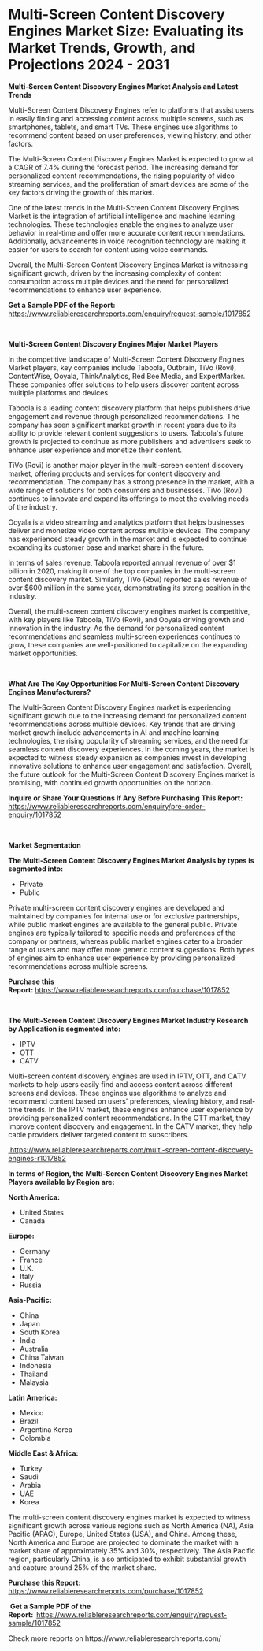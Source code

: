 <p><h1>Multi-Screen Content Discovery Engines Market Size: Evaluating its Market Trends, Growth, and Projections 2024 - 2031</h1></p><p><strong>Multi-Screen Content Discovery Engines Market Analysis and Latest Trends</strong></p>
<p><p>Multi-Screen Content Discovery Engines refer to platforms that assist users in easily finding and accessing content across multiple screens, such as smartphones, tablets, and smart TVs. These engines use algorithms to recommend content based on user preferences, viewing history, and other factors.</p><p>The Multi-Screen Content Discovery Engines Market is expected to grow at a CAGR of 7.4% during the forecast period. The increasing demand for personalized content recommendations, the rising popularity of video streaming services, and the proliferation of smart devices are some of the key factors driving the growth of this market.</p><p>One of the latest trends in the Multi-Screen Content Discovery Engines Market is the integration of artificial intelligence and machine learning technologies. These technologies enable the engines to analyze user behavior in real-time and offer more accurate content recommendations. Additionally, advancements in voice recognition technology are making it easier for users to search for content using voice commands.</p><p>Overall, the Multi-Screen Content Discovery Engines Market is witnessing significant growth, driven by the increasing complexity of content consumption across multiple devices and the need for personalized recommendations to enhance user experience.</p></p>
<p><strong>Get a Sample PDF of the Report:&nbsp;</strong> <a href="https://www.reliableresearchreports.com/enquiry/request-sample/1017852">https://www.reliableresearchreports.com/enquiry/request-sample/1017852</a></p>
<p>&nbsp;</p>
<p><strong>Multi-Screen Content Discovery Engines Major Market Players</strong></p>
<p><p>In the competitive landscape of Multi-Screen Content Discovery Engines Market players, key companies include Taboola, Outbrain, TiVo (Rovi), ContentWise, Ooyala, ThinkAnalytics, Red Bee Media, and ExpertMarker. These companies offer solutions to help users discover content across multiple platforms and devices.</p><p>Taboola is a leading content discovery platform that helps publishers drive engagement and revenue through personalized recommendations. The company has seen significant market growth in recent years due to its ability to provide relevant content suggestions to users. Taboola's future growth is projected to continue as more publishers and advertisers seek to enhance user experience and monetize their content.</p><p>TiVo (Rovi) is another major player in the multi-screen content discovery market, offering products and services for content discovery and recommendation. The company has a strong presence in the market, with a wide range of solutions for both consumers and businesses. TiVo (Rovi) continues to innovate and expand its offerings to meet the evolving needs of the industry.</p><p>Ooyala is a video streaming and analytics platform that helps businesses deliver and monetize video content across multiple devices. The company has experienced steady growth in the market and is expected to continue expanding its customer base and market share in the future.</p><p>In terms of sales revenue, Taboola reported annual revenue of over $1 billion in 2020, making it one of the top companies in the multi-screen content discovery market. Similarly, TiVo (Rovi) reported sales revenue of over $600 million in the same year, demonstrating its strong position in the industry.</p><p>Overall, the multi-screen content discovery engines market is competitive, with key players like Taboola, TiVo (Rovi), and Ooyala driving growth and innovation in the industry. As the demand for personalized content recommendations and seamless multi-screen experiences continues to grow, these companies are well-positioned to capitalize on the expanding market opportunities.</p></p>
<p>&nbsp;</p>
<p><strong>What Are The Key Opportunities For Multi-Screen Content Discovery Engines Manufacturers?</strong></p>
<p><p>The Multi-Screen Content Discovery Engines market is experiencing significant growth due to the increasing demand for personalized content recommendations across multiple devices. Key trends that are driving market growth include advancements in AI and machine learning technologies, the rising popularity of streaming services, and the need for seamless content discovery experiences. In the coming years, the market is expected to witness steady expansion as companies invest in developing innovative solutions to enhance user engagement and satisfaction. Overall, the future outlook for the Multi-Screen Content Discovery Engines market is promising, with continued growth opportunities on the horizon.</p></p>
<p><strong>Inquire or Share Your Questions If Any Before Purchasing This Report:</strong> <a href="https://www.reliableresearchreports.com/enquiry/pre-order-enquiry/1017852">https://www.reliableresearchreports.com/enquiry/pre-order-enquiry/1017852</a></p>
<p>&nbsp;</p>
<p><strong>Market Segmentation</strong></p>
<p><strong>The Multi-Screen Content Discovery Engines Market Analysis by types is segmented into:</strong></p>
<p><ul><li>Private</li><li>Public</li></ul></p>
<p><p>Private multi-screen content discovery engines are developed and maintained by companies for internal use or for exclusive partnerships, while public market engines are available to the general public. Private engines are typically tailored to specific needs and preferences of the company or partners, whereas public market engines cater to a broader range of users and may offer more generic content suggestions. Both types of engines aim to enhance user experience by providing personalized recommendations across multiple screens.</p></p>
<p><strong>Purchase this Report:&nbsp;</strong><a href="https://www.reliableresearchreports.com/purchase/1017852">https://www.reliableresearchreports.com/purchase/1017852</a></p>
<p>&nbsp;</p>
<p><strong>The Multi-Screen Content Discovery Engines Market Industry Research by Application is segmented into:</strong></p>
<p><ul><li>IPTV</li><li>OTT</li><li>CATV</li></ul></p>
<p><p>Multi-screen content discovery engines are used in IPTV, OTT, and CATV markets to help users easily find and access content across different screens and devices. These engines use algorithms to analyze and recommend content based on users' preferences, viewing history, and real-time trends. In the IPTV market, these engines enhance user experience by providing personalized content recommendations. In the OTT market, they improve content discovery and engagement. In the CATV market, they help cable providers deliver targeted content to subscribers.</p></p>
<p><a href="https://www.reliableresearchreports.com/multi-screen-content-discovery-engines-r1017852">&nbsp;https://www.reliableresearchreports.com/multi-screen-content-discovery-engines-r1017852</a></p>
<p><strong>In terms of Region, the Multi-Screen Content Discovery Engines Market Players available by Region are:</strong></p>
<p>
    <p> <strong> North America: </strong>
        <ul>
            <li>United States</li>
            <li>Canada</li>
        </ul>
        </p> 
    <p> <strong> Europe: </strong>
        <ul>
            <li>Germany</li>
            <li>France</li>
            <li>U.K.</li>
            <li>Italy</li>
            <li>Russia</li>
        </ul>
        </p> 
    <p> <strong> Asia-Pacific: </strong>
        <ul>
            <li>China</li>
            <li>Japan</li>
            <li>South Korea</li>
            <li>India</li>
            <li>Australia</li>
            <li>China Taiwan</li>
            <li>Indonesia</li>
            <li>Thailand</li>
            <li>Malaysia</li>
        </ul>
        </p> 
    <p> <strong> Latin America: </strong>
        <ul>
            <li>Mexico</li>
            <li>Brazil</li>
            <li>Argentina Korea</li>
            <li>Colombia</li>
        </ul>
        </p> 
    <p> <strong> Middle East & Africa: </strong>
        <ul>
            <li>Turkey</li>
            <li>Saudi</li>
            <li>Arabia</li>
            <li>UAE</li>
            <li>Korea</li>
        </ul>
    </p>
    </p>
<p><p>The multi-screen content discovery engines market is expected to witness significant growth across various regions such as North America (NA), Asia Pacific (APAC), Europe, United States (USA), and China. Among these, North America and Europe are projected to dominate the market with a market share of approximately 35% and 30%, respectively. The Asia Pacific region, particularly China, is also anticipated to exhibit substantial growth and capture around 25% of the market share.</p></p>
<p><strong>Purchase this Report: </strong><a href="https://www.reliableresearchreports.com/purchase/1017852">https://www.reliableresearchreports.com/purchase/1017852</a></p>
<p>&nbsp;<strong>Get a Sample PDF of the Report:&nbsp;&nbsp;</strong><a href="https://www.reliableresearchreports.com/enquiry/request-sample/1017852">https://www.reliableresearchreports.com/enquiry/request-sample/1017852</a></p>
<p><strong></strong></p>
<p>Check more reports on https://www.reliableresearchreports.com/</p>